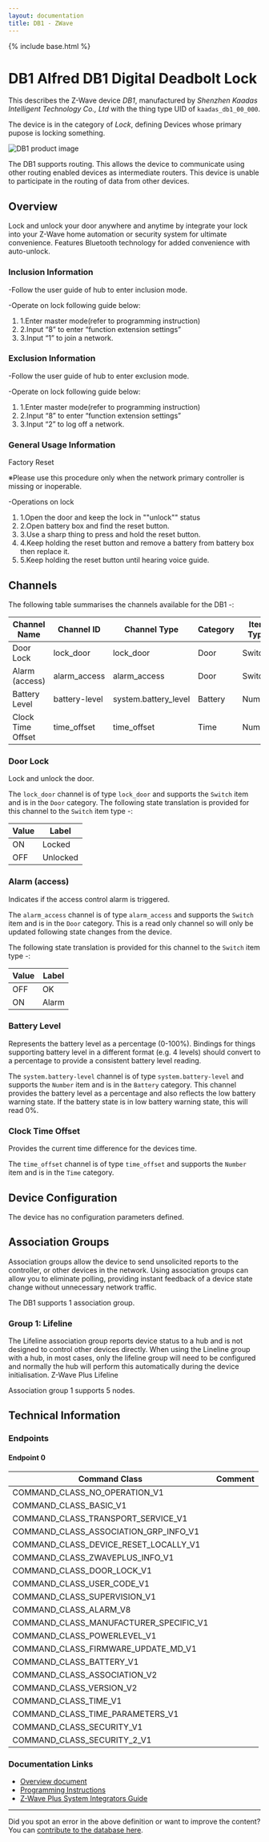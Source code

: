 ```yaml
---
layout: documentation
title: DB1 - ZWave
---
```


{% include base.html %}

# DB1 Alfred DB1 Digital Deadbolt Lock
This describes the Z-Wave device *DB1*, manufactured by *Shenzhen Kaadas Intelligent Technology Co., Ltd* with the thing type UID of ```kaadas_db1_00_000```.

The device is in the category of *Lock*, defining Devices whose primary pupose is locking something.

![DB1 product image](https://opensmarthouse.org/zwavedatabase/1575/image/)


The DB1 supports routing. This allows the device to communicate using other routing enabled devices as intermediate routers.  This device is unable to participate in the routing of data from other devices.

## Overview

Lock and unlock your door anywhere and anytime by integrate your lock into your Z-Wave home automation or security system for ultimate convenience. Features Bluetooth technology for added convenience with auto-unlock.

### Inclusion Information

-Follow the user guide of hub to enter inclusion mode.

-Operate on lock following guide below:

  1. 1.Enter master mode(refer to programming instruction)
  2. 2.Input “8” to enter “function extension settings”
  3. 3.Input “1” to join a network.

### Exclusion Information

-Follow the user guide of hub to enter exclusion mode.

-Operate on lock following guide below:

  1. 1.Enter master mode(refer to programming instruction)
  2. 2.Input “8” to enter “function extension settings”
  3. 3.Input “2” to log off a network.

### General Usage Information

Factory Reset

※Please use this procedure only when the network primary controller is missing or inoperable.

-Operations on lock

  1. 1.Open the door and keep the lock in ""unlock"" status
  2. 2.Open battery box and find the reset button. 
  3. 3.Use a sharp thing to press and hold the reset button.
  4. 4.Keep holding the reset button and remove a battery from battery box then replace it.
  5. 5.Keep holding the reset button until hearing voice guide.

## Channels

The following table summarises the channels available for the DB1 -:

| Channel Name | Channel ID | Channel Type | Category | Item Type |
|--------------|------------|--------------|----------|-----------|
| Door Lock | lock_door | lock_door | Door | Switch | 
| Alarm (access) | alarm_access | alarm_access | Door | Switch | 
| Battery Level | battery-level | system.battery_level | Battery | Number |
| Clock Time Offset | time_offset | time_offset | Time | Number | 

### Door Lock
Lock and unlock the door.

The ```lock_door``` channel is of type ```lock_door``` and supports the ```Switch``` item and is in the ```Door``` category.
The following state translation is provided for this channel to the ```Switch``` item type -:

| Value | Label     |
|-------|-----------|
| ON | Locked |
| OFF | Unlocked |

### Alarm (access)
Indicates if the access control alarm is triggered.

The ```alarm_access``` channel is of type ```alarm_access``` and supports the ```Switch``` item and is in the ```Door``` category. This is a read only channel so will only be updated following state changes from the device.

The following state translation is provided for this channel to the ```Switch``` item type -:

| Value | Label     |
|-------|-----------|
| OFF | OK |
| ON | Alarm |

### Battery Level
Represents the battery level as a percentage (0-100%). Bindings for things supporting battery level in a different format (e.g. 4 levels) should convert to a percentage to provide a consistent battery level reading.

The ```system.battery-level``` channel is of type ```system.battery-level``` and supports the ```Number``` item and is in the ```Battery``` category.
This channel provides the battery level as a percentage and also reflects the low battery warning state. If the battery state is in low battery warning state, this will read 0%.
### Clock Time Offset
Provides the current time difference for the devices time.

The ```time_offset``` channel is of type ```time_offset``` and supports the ```Number``` item and is in the ```Time``` category.



## Device Configuration

The device has no configuration parameters defined.

## Association Groups

Association groups allow the device to send unsolicited reports to the controller, or other devices in the network. Using association groups can allow you to eliminate polling, providing instant feedback of a device state change without unnecessary network traffic.

The DB1 supports 1 association group.

### Group 1: Lifeline

The Lifeline association group reports device status to a hub and is not designed to control other devices directly. When using the Lineline group with a hub, in most cases, only the lifeline group will need to be configured and normally the hub will perform this automatically during the device initialisation.
Z-Wave Plus Lifeline

Association group 1 supports 5 nodes.

## Technical Information

### Endpoints

#### Endpoint 0

| Command Class | Comment |
|---------------|---------|
| COMMAND_CLASS_NO_OPERATION_V1| |
| COMMAND_CLASS_BASIC_V1| |
| COMMAND_CLASS_TRANSPORT_SERVICE_V1| |
| COMMAND_CLASS_ASSOCIATION_GRP_INFO_V1| |
| COMMAND_CLASS_DEVICE_RESET_LOCALLY_V1| |
| COMMAND_CLASS_ZWAVEPLUS_INFO_V1| |
| COMMAND_CLASS_DOOR_LOCK_V1| |
| COMMAND_CLASS_USER_CODE_V1| |
| COMMAND_CLASS_SUPERVISION_V1| |
| COMMAND_CLASS_ALARM_V8| |
| COMMAND_CLASS_MANUFACTURER_SPECIFIC_V1| |
| COMMAND_CLASS_POWERLEVEL_V1| |
| COMMAND_CLASS_FIRMWARE_UPDATE_MD_V1| |
| COMMAND_CLASS_BATTERY_V1| |
| COMMAND_CLASS_ASSOCIATION_V2| |
| COMMAND_CLASS_VERSION_V2| |
| COMMAND_CLASS_TIME_V1| |
| COMMAND_CLASS_TIME_PARAMETERS_V1| |
| COMMAND_CLASS_SECURITY_V1| |
| COMMAND_CLASS_SECURITY_2_V1| |

### Documentation Links

* [Overview document](https://opensmarthouse.org/zwavedatabase/1575/reference/Alfred-DB1-C-insert-.pdf)
* [Programming Instructions](https://opensmarthouse.org/zwavedatabase/1575/reference/DB1_Programming_Instructions_V22.0_EN.pdf)
* [Z-Wave Plus System Integrators Guide](https://opensmarthouse.org/zwavedatabase/1575/reference/Alfred_Z-Wave_Plus_System_Integrators_GuideDB1_V1.2.pdf)

---

Did you spot an error in the above definition or want to improve the content?
You can [contribute to the database here](https://opensmarthouse.org/zwavedatabase/1575).
